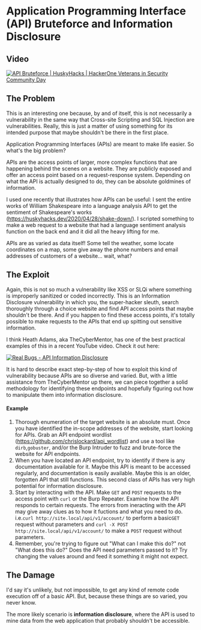 # Application Programming Interface (API) Bruteforce and Information Disclosure

## Video
[![API Bruteforce | HuskyHacks | HackerOne Veterans in Security Community Day](http://img.youtube.com/vi/ShFalzCf8PQ/0.jpg)](http://www.youtube.com/watch?v=ShFalzCf8PQ "API Bruteforce | HuskyHacks | HackerOne Veterans in Security Community Day")

## The Problem
This is an interesting one because, by and of itself, this is not necessarily a vulnerability in the same way that Cross-site Scripting and SQL Injection are vulnerabilities. Really, this is just a matter of using something for its intended purpose that maybe shouldn't be there in the first place.

Application Programming Interfaces (APIs) are meant to make life easier. So what's the big problem?

APIs are the access points of larger, more complex functions that are happening behind the scenes on a website. They are publicly exposed and offer an access point based on a request-response system. Depending on what the API is actually designed to do, they can be absolute goldmines of information. 

I used one recently that illustrates how APIs can be useful: I sent the entire works of William Shakespeare into a language analysis API to get the sentiment of Shakespeare's works (https://huskyhacks.dev/2020/04/28/shake-down/). I scripted something to make a web request to a website that had a language sentiment analysis function on the back end and it did all the heavy lifting for me. 

APIs are as varied as data itself! Some tell the weather, some locate coordinates on a map, some give away the phone numbers and email addresses of customers of a website... wait, what?

## The Exploit
Again, this is not so much a vulnerability like XSS or SLQi where something is improperly sanitized or coded incorrectly. This is an Information Disclosure vulnerability in which you, the super-hacker sleuth, search thoroughly through a choice website and find API access points that maybe shouldn't be there. And if you happen to find these access points, it's totally possible to make requests to the APIs that end up spitting out sensitive information.

I think Heath Adams, aka TheCyberMentor, has one of the best practical examples of this in a recent YouTube video. Check it out here:

[![Real Bugs - API Information Disclosure](http://img.youtube.com/vi/X_JTdIkfKow/0.jpg)](http://www.youtube.com/watch?v=X_JTdIkfKow "Real Bugs - API Information Disclosure")

It is hard to describe exact step-by-step of how to exploit this kind of vulnerability because APIs are so diverse and varied. But, with a little assistance from TheCyberMentor up there, we can piece together a solid methodology for identifying these endpoints and hopefully figuring out how to manipulate them into information disclosure.

#### Example 

1. Thorough enumeration of the target website is an absolute must. Once you have identified the in-scope addresses of the website, start looking for APIs. Grab an API endpoint wordlist (https://github.com/chrislockard/api_wordlist) and use a tool like `dirb`,`gobuster`, and/or the Burp Intruder to fuzz and brute-force the website for API endpoints.
2. When you have located an API endpoint, try to identify if there is any documentation available for it. Maybe this API is meant to be accessed regularly, and documentation is easily available. Maybe this is an older, forgotten API that still functions. This second class of APIs has very high potential for information disclosure.
3. Start by interacting with the API. Make `GET` and `POST` requests to the access point with `curl` or the Burp Repeater. Examine how the API responds to certain requests. The errors from ineracting with the API may give away clues as to how it fuctions and what you need to do.
i.e.`curl http://site.local/api/v1/account/` to perform a basic`GET` request without parameters and `curl -X POST http://site.local/api/v1/account/` to make a `POST` request without parameters.
4. Remember, you're trying to figure out "What can I make this do?" not "What does this do?" Does the API need parameters passed to it? Try changing the values around and feed it something it might not expect.

## The Damage
I'd say it's unlikely, but not impossible, to get any kind of remote code execution off of a basic API. But, because these things are so varied, you never know.

The more likely scenario is **information disclosure**, where the API is used to mine data from the web application that probably shouldn't be accessible.